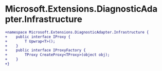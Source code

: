 # Microsoft.Extensions.DiagnosticAdapter.Infrastructure

``` diff
+namespace Microsoft.Extensions.DiagnosticAdapter.Infrastructure {
+    public interface IProxy {
+        T Upwrap<T>();
+    }
+    public interface IProxyFactory {
+        TProxy CreateProxy<TProxy>(object obj);
+    }
+}
```


